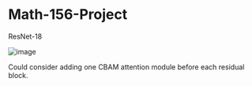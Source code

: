 # Math-156-Project

ResNet-18

![image](https://github.com/user-attachments/assets/1a402320-1396-427d-9ce8-76ddc91f4e00)

Could consider adding one CBAM attention module before each residual block.

